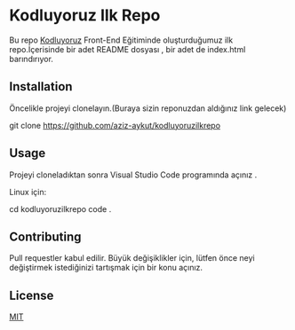 # Kodluyoruz Ilk Repo

Bu repo [Kodluyoruz](https://www.kodluyoruz.org/) Front-End Eğitiminde oluşturduğumuz ilk repo.İçerisinde bir adet README dosyası , bir adet de index.html barındırıyor.





## Installation 

Öncelikle projeyi clonelayın.(Buraya sizin reponuzdan aldığınız link gelecek)

git clone https://github.com/aziz-aykut/kodluyoruzilkrepo




## Usage 

Projeyi cloneladıktan sonra Visual Studio Code programında açınız .

Linux için:

cd kodluyoruzilkrepo
code .




## Contributing 

Pull requestler kabul edilir. Büyük değişiklikler için, lütfen önce neyi değiştirmek istediğinizi tartışmak için bir konu açınız.


## License

[MIT](https://choosealicense.com/licenses/mit/)




